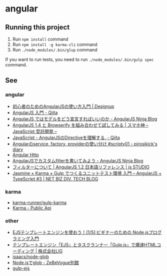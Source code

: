 # angular

## Running this project

1. Run `npm install` command
1. Run `npm install -g karma-cli` command
1. Run `./node_modules/.bin/glup` command

If you want to run tests, you need to run `./node_modules/.bin/gulp spec` command.

## See

### angular

* [初心者のためのAngularJSの使い方入門 | Designup](http://designup.jp/angularjs-getstarted-337/)
* [AngularJS 入門 - Qiita](http://qiita.com/lga0503/items/d8efddcad2574e1938f1#2-4)
* [AngularJS ではモデルをどう宣言すればいいのか - AngularJS Ninja Blog](http://angularjsninja.com/blog/2013/08/28/how-to-declare-models/)
* [AngularJS 1.4 と Browserify を組み合わせて試してみる | スマホ神 – JavaScript 受託開発 –](http://smart.ataglance.jp/2015-03-26-try-angularjs-1-4-with-browserify/)
* [JavaScript - AngularJSのDirectiveを理解する. - Qiita](http://qiita.com/Quramy/items/dd4e7d2693c32d92048c)
* [Angularのservice, factory, providerの使い分け #scripty01 - pirosikick's diary](http://pirosikick.hateblo.jp/entry/2014/09/17/064939)
* [Angular Http](http://www.w3schools.com/angular/angular_http.asp)
* [AngularJSでカスタムfilterを書いてみよう - AngularJS Ninja Blog](http://angularjsninja.com/blog/2013/11/09/angularjs-filter/)
* [フィルターについて | AngularJS 1.2 日本語リファレンス | js STUDIO](http://js.studio-kingdom.com/angularjs/guide/filter)
* [Jasmine × Karma × Gulp でつくるユニットテスト環境 入門 – AngularJS + TypeScript #3 | NET BIZ DIV. TECH BLOG](http://tech.recruit-mp.co.jp/front-end/post-5299/)

### karma

* [karma-runner/gulp-karma](https://github.com/karma-runner/gulp-karma)
* [Karma - Public Api](https://karma-runner.github.io/0.13/dev/public-api.html)

### other

* [EJSテンプレートエンジンを使おう！(1/5):ビギナーのための Node.jsプログラミング入門](http://libro.tuyano.com/index3?id=1135003)
* [テンプレートエンジン「EJS」とタスクランナー「Gulp.js」で爆速HTMLコーディング | 株式会社LIG](http://liginc.co.jp/web/html-css/html/144170)
* [isaacs/node-glob](https://github.com/isaacs/node-glob)
* [Node.jsでglob - ZeBeVogue別館](http://d.hatena.ne.jp/zebevogue/20120807/1344291175)
* [gulp-ejs](https://www.npmjs.com/package/gulp-ejs)

